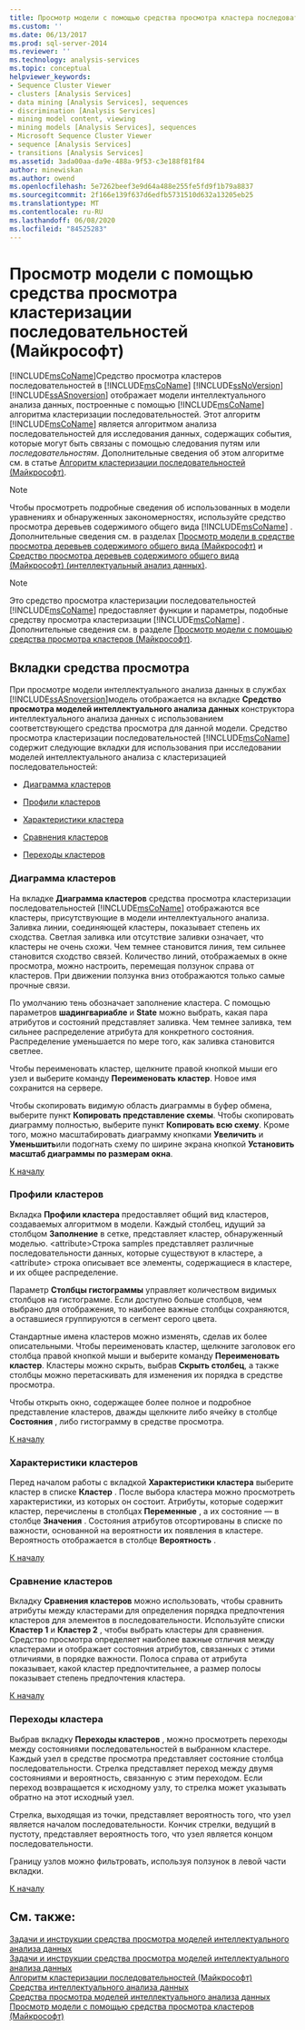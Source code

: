 ```yaml
---
title: Просмотр модели с помощью средства просмотра кластера последовательностей (Майкрософт) | Документация Майкрософт
ms.custom: ''
ms.date: 06/13/2017
ms.prod: sql-server-2014
ms.reviewer: ''
ms.technology: analysis-services
ms.topic: conceptual
helpviewer_keywords:
- Sequence Cluster Viewer
- clusters [Analysis Services]
- data mining [Analysis Services], sequences
- discrimination [Analysis Services]
- mining model content, viewing
- mining models [Analysis Services], sequences
- Microsoft Sequence Cluster Viewer
- sequence [Analysis Services]
- transitions [Analysis Services]
ms.assetid: 3ada00aa-da9e-488a-9f53-c3e188f81f84
author: minewiskan
ms.author: owend
ms.openlocfilehash: 5e7262beef3e9d64a488e255fe5fd9f1b79a8837
ms.sourcegitcommit: 2f166e139f637d6edfb5731510d632a13205eb25
ms.translationtype: MT
ms.contentlocale: ru-RU
ms.lasthandoff: 06/08/2020
ms.locfileid: "84525283"
---
```

# <a name="browse-a-model-using-the-microsoft-sequence-cluster-viewer"></a>Просмотр модели с помощью средства просмотра кластеризации последовательностей (Майкрософт)
  [!INCLUDE[msCoName](../../includes/msconame-md.md)]Средство просмотра кластеров последовательностей в [!INCLUDE[msCoName](../../includes/msconame-md.md)] [!INCLUDE[ssNoVersion](../../includes/ssnoversion-md.md)] [!INCLUDE[ssASnoversion](../../includes/ssasnoversion-md.md)] отображает модели интеллектуального анализа данных, построенные с помощью [!INCLUDE[msCoName](../../includes/msconame-md.md)] алгоритма кластеризации последовательностей. Этот алгоритм [!INCLUDE[msCoName](../../includes/msconame-md.md)] является алгоритмом анализа последовательностей для исследования данных, содержащих события, которые могут быть связаны с помощью следования путям или *последовательностям*. Дополнительные сведения об этом алгоритме см. в статье [Алгоритм кластеризации последовательностей (Майкрософт)](microsoft-sequence-clustering-algorithm.md).  
  
> [!NOTE]  
>  Чтобы просмотреть подробные сведения об использованных в модели уравнениях и обнаруженных закономерностях, используйте средство просмотра деревьев содержимого общего вида [!INCLUDE[msCoName](../../includes/msconame-md.md)] . Дополнительные сведения см. в разделах [Просмотр модели в средстве просмотра деревьев содержимого общего вида (Майкрософт)](browse-a-model-using-the-microsoft-generic-content-tree-viewer.md) и [Средство просмотра деревьев содержимого общего вида (Майкрософт) (интеллектуальный анализ данных)](../microsoft-generic-content-tree-viewer-data-mining.md).  
  
> [!NOTE]  
>  Это средство просмотра кластеризации последовательностей [!INCLUDE[msCoName](../../includes/msconame-md.md)] предоставляет функции и параметры, подобные средству просмотра кластеризации [!INCLUDE[msCoName](../../includes/msconame-md.md)] . Дополнительные сведения см. в разделе [Просмотр модели с помощью средства просмотра кластеров (Майкрософт)](browse-a-model-using-the-microsoft-cluster-viewer.md).  
  
##  <a name="viewer-tabs"></a><a name="BKMK_ViewerTabs"></a>Вкладки средства просмотра  
 При просмотре модели интеллектуального анализа данных в службах [!INCLUDE[ssASnoversion](../../includes/ssasnoversion-md.md)]модель отображается на вкладке **Средство просмотра моделей интеллектуального анализа данных** конструктора интеллектуального анализа данных с использованием соответствующего средства просмотра для данной модели. Средство просмотра кластеризации последовательностей [!INCLUDE[msCoName](../../includes/msconame-md.md)] содержит следующие вкладки для использования при исследовании моделей интеллектуального анализа с кластеризацией последовательностей:  
  
-   [Диаграмма кластеров](#BKMK_Diagram)  
  
-   [Профили кластеров](#BKMK_Profile)  
  
-   [Характеристики кластера](#BKMK_Characteristics)  
  
-   [Сравнения кластеров](#BKMK_Discrimination)  
  
-   [Переходы кластеров](#BKMK_Transitions)  
  
###  <a name="cluster-diagram"></a><a name="BKMK_Diagram"></a>Диаграмма кластеров  
 На вкладке **Диаграмма кластеров** средства просмотра кластеризации последовательностей [!INCLUDE[msCoName](../../includes/msconame-md.md)] отображаются все кластеры, присутствующие в модели интеллектуального анализа. Заливка линии, соединяющей кластеры, показывает степень их сходства. Светлая заливка или отсутствие заливки означает, что кластеры не очень схожи. Чем темнее становится линия, тем сильнее становится сходство связей. Количество линий, отображаемых в окне просмотра, можно настроить, перемещая ползунок справа от кластеров. При движении ползунка вниз отображаются только самые прочные связи.  
  
 По умолчанию тень обозначает заполнение кластера. С помощью параметров **шадингвариабле** и **State** можно выбрать, какая пара атрибутов и состояний представляет заливка. Чем темнее заливка, тем сильнее распределение атрибута для конкретного состояния. Распределение уменьшается по мере того, как заливка становится светлее.  
  
 Чтобы переименовать кластер, щелкните правой кнопкой мыши его узел и выберите команду **Переименовать кластер**. Новое имя сохранится на сервере.  
  
 Чтобы скопировать видимую область диаграммы в буфер обмена, выберите пункт **Копировать представление схемы**. Чтобы скопировать диаграмму полностью, выберите пункт **Копировать всю схему**. Кроме того, можно масштабировать диаграмму кнопками **Увеличить** и **Уменьшить**или подогнать схему по ширине экрана кнопкой **Установить масштаб диаграммы по размерам окна**.  
  
 [К началу](#BKMK_ViewerTabs)  
  
###  <a name="cluster-profiles"></a><a name="BKMK_Profile"></a> Профили кластеров  
 Вкладка **Профили кластера** предоставляет общий вид кластеров, создаваемых алгоритмом в модели. Каждый столбец, идущий за столбцом **Заполнение** в сетке, представляет кластер, обнаруженный моделью. \<attribute>Строка samples представляет различные последовательности данных, которые существуют в кластере, а \<attribute> строка описывает все элементы, содержащиеся в кластере, и их общее распределение.  
  
 Параметр **Столбцы гистограммы** управляет количеством видимых столбцов на гистограмме. Если доступно больше столбцов, чем выбрано для отображения, то наиболее важные столбцы сохраняются, а оставшиеся группируются в сегмент серого цвета.  
  
 Стандартные имена кластеров можно изменять, сделав их более описательными. Чтобы переименовать кластер, щелкните заголовок его столбца правой кнопкой мыши и выберите команду **Переименовать кластер**. Кластеры можно скрыть, выбрав **Скрыть столбец**, а также столбцы можно перетаскивать для изменения их порядка в средстве просмотра.  
  
 Чтобы открыть окно, содержащее более полное и подробное представление кластеров, дважды щелкните либо ячейку в столбце **Состояния** , либо гистограмму в средстве просмотра.  
  
 [К началу](#BKMK_ViewerTabs)  
  
###  <a name="cluster-characteristics"></a><a name="BKMK_Characteristics"></a> Характеристики кластеров  
 Перед началом работы с вкладкой **Характеристики кластера** выберите кластер в списке **Кластер** . После выбора кластера можно просмотреть характеристики, из которых он состоит. Атрибуты, которые содержит кластер, перечислены в столбцах **Переменные** , а их состояние — в столбце **Значения** . Состояния атрибутов отсортированы в списке по важности, основанной на вероятности их появления в кластере. Вероятность отображается в столбце **Вероятность** .  
  
 [К началу](#BKMK_ViewerTabs)  
  
###  <a name="cluster-discrimination"></a><a name="BKMK_Discrimination"></a>Сравнение кластеров  
 Вкладку **Сравнения кластеров** можно использовать, чтобы сравнить атрибуты между кластерами для определения порядка предпочтения кластеров для элементов в последовательности. Используйте списки **Кластер 1** и **Кластер 2** , чтобы выбрать кластеры для сравнения. Средство просмотра определяет наиболее важные отличия между кластерами и отображает состояния атрибутов, связанных с этими отличиями, в порядке важности. Полоса справа от атрибута показывает, какой кластер предпочтительнее, а размер полосы показывает степень предпочтения кластера.  
  
 [К началу](#BKMK_ViewerTabs)  
  
###  <a name="cluster-transitions"></a><a name="BKMK_Transitions"></a>Переходы кластера  
 Выбрав вкладку **Переходы кластеров** , можно просмотреть переходы между состояниями последовательностей в выбранном кластере. Каждый узел в средстве просмотра представляет состояние столбца последовательности. Стрелка представляет переход между двумя состояниями и вероятность, связанную с этим переходом. Если переход возвращается к исходному узлу, то стрелка может указывать обратно на этот исходный узел.  
  
 Стрелка, выходящая из точки, представляет вероятность того, что узел является началом последовательности. Кончик стрелки, ведущий в пустоту, представляет вероятность того, что узел является концом последовательности.  
  
 Границу узлов можно фильтровать, используя ползунок в левой части вкладки.  
  
 [К началу](#BKMK_ViewerTabs)  
  
## <a name="see-also"></a>См. также:  
 [Задачи и инструкции средства просмотра моделей интеллектуального анализа данных](mining-model-viewer-tasks-and-how-tos.md)   
 [Задачи и инструкции средства просмотра моделей интеллектуального анализа данных](mining-model-viewer-tasks-and-how-tos.md)   
 [Алгоритм кластеризации последовательностей (Майкрософт)](microsoft-sequence-clustering-algorithm.md)   
 [Средства интеллектуального анализа данных](data-mining-tools.md)   
 [Средства просмотра моделей интеллектуального анализа данных](data-mining-model-viewers.md)   
 [Просмотр модели с помощью средства просмотра кластеров (Майкрософт)](browse-a-model-using-the-microsoft-cluster-viewer.md)  
  
  
